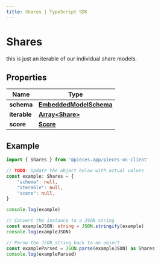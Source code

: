 ```yaml
---
title: Shares | TypeScript SDK
---
```



# Shares

this is just an iterable of our individual share models.

## Properties

Name | Type
------------ | -------------
**schema** | [**EmbeddedModelSchema**](EmbeddedModelSchema)
**iterable** | [**Array&lt;Share&gt;**](Share)
**score** | [**Score**](Score)

## Example

```typescript
import { Shares } from '@pieces.app/pieces-os-client'

// TODO: Update the object below with actual values
const example: Shares = {
    "schema": null,
    "iterable": null,
    "score": null,
}

console.log(example)

// Convert the instance to a JSON string
const exampleJSON: string = JSON.stringify(example)
console.log(exampleJSON)

// Parse the JSON string back to an object
const exampleParsed = JSON.parse(exampleJSON) as Shares
console.log(exampleParsed)
```


